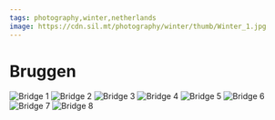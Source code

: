 ```yaml
---
tags: photography,winter,netherlands
image: https://cdn.sil.mt/photography/winter/thumb/Winter_1.jpg
---
```


# Bruggen

<div class="images">

![Bridge 1](https://cdn.sil.mt/photography/winter/Winter_1.jpg)
![Bridge 2](https://cdn.sil.mt/photography/winter/Winter_2.jpg)
![Bridge 3](https://cdn.sil.mt/photography/winter/Winter_3.jpg)
![Bridge 4](https://cdn.sil.mt/photography/winter/Winter_4.jpg)
![Bridge 5](https://cdn.sil.mt/photography/winter/Winter_5.jpg)
![Bridge 6](https://cdn.sil.mt/photography/winter/Winter_6.jpg)
![Bridge 7](https://cdn.sil.mt/photography/winter/Winter_7.jpg)
![Bridge 8](https://cdn.sil.mt/photography/winter/Winter_8.jpg)

</div>